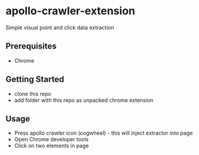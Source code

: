 # apollo-crawler-extension

Simple visual point and click data extraction

## Prerequisites

- Chrome


## Getting Started

- clone this repo
- add folder with this repo as unpacked chrome extension


## Usage 

- Press apollo crawler icon (cogwheel) - this will inject extractor into page
- Open Chrome developer tools
- Click on two elements in page
